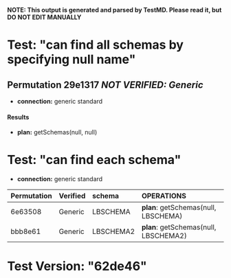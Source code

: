 **NOTE: This output is generated and parsed by TestMD. Please read it, but DO NOT EDIT MANUALLY**

# Test: "can find all schemas by specifying null name" #

## Permutation 29e1317 _NOT VERIFIED: Generic_ ##

- **connection:** generic standard

#### Results ####

- **plan:** getSchemas(null, null)

# Test: "can find each schema" #

- **connection:** generic standard

| Permutation | Verified | schema    | OPERATIONS
| :---------- | :------- | :-------- | :------
| 6e63508     | Generic  | LBSCHEMA  | **plan**: getSchemas(null, LBSCHEMA)
| bbb8e61     | Generic  | LBSCHEMA2 | **plan**: getSchemas(null, LBSCHEMA2)

# Test Version: "62de46" #